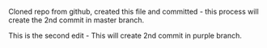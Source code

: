 Cloned repo from github, created this file and committed - this process will create the 2nd commit in master branch.

This is the second edit - This will create 2nd commit in purple branch.